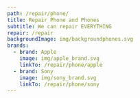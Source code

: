 ```yaml
---
path: /repair/phone/
title: Repair Phone and Phones
subtitle: We can repair EVERYTHING
repair: /repair
backgroundImage: img/backgroundphones.svg
brands:
  - brand: Apple
    image: img/apple_brand.svg
    linkTo: /repair/phone/apple
  - brand: Sony
    image: img/sony_brand.svg
    linkTo: /repair/phone/sony
---
```

